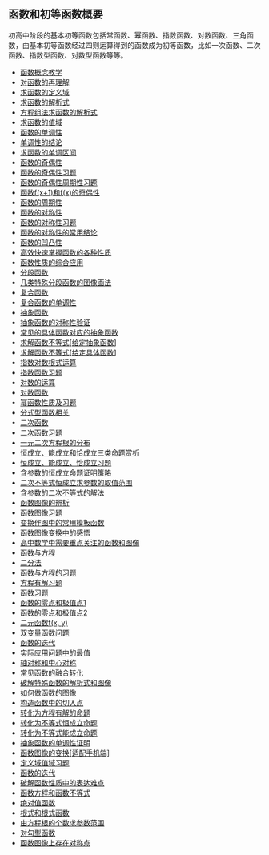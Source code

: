 ## 函数和初等函数概要

 初高中阶段的基本初等函数包括常函数、幂函数、指数函数、对数函数、三角函数，由基本初等函数经过四则运算得到的函数成为初等函数，比如一次函数、二次函数、指数型函数、对数型函数等等。

* <a   href=" https://www.cnblogs.com/wanghai0666/p/9714078.html  "  target="_blank" >函数概念教学</a>
* <a   href="https://www.cnblogs.com/wanghai0666/p/11627054.html"  target="_blank">对函数的再理解</a>
* <a   href=" https://www.cnblogs.com/wanghai0666/p/9350432.html  "  target="_blank" >求函数的定义域</a>
* <a   href=" http://www.cnblogs.com/wanghai0666/p/6905157.html  "  target="_blank" >求函数的解析式</a>
* <a   href="https://www.cnblogs.com/wanghai0666/p/12631271.html"  target="_blank">方程组法求函数的解析式</a> 
* <a   href=" https://www.cnblogs.com/wanghai0666/p/9350622.html  "  target="_blank" >求函数的值域</a>
* <a   href="http://www.cnblogs.com/wanghai0666/p/7674301.html   "  target="_blank" >函数的单调性</a>
* <a     href=" https://www.cnblogs.com/wanghai0666/p/9739775.html  "  target="_blank" >单调性的结论</a>
* <a     href=" https://www.cnblogs.com/wanghai0666/p/9744987.html  "  target="_blank" >求函数的单调区间 </a>
* <a     href="https://www.cnblogs.com/wanghai0666/p/7674315.html   "  target="_blank" >函数的奇偶性</a>
* <a     href=" https://www.cnblogs.com/wanghai0666/p/6939798.html  "  target="_blank" >函数的奇偶性习题</a>
* <a     href=" https://www.cnblogs.com/wanghai0666/p/7631819.html  "  target="_blank" >函数的奇偶性周期性习题</a>
* <a     href=" https://www.cnblogs.com/wanghai0666/p/7631919.html  "  target="_blank" >函数f(x+1)和f(x)的奇偶性</a>
* <a     href="  https://www.cnblogs.com/wanghai0666/p/7674322.html  "  target="_blank" >函数的周期性</a>
* <a     href=" https://www.cnblogs.com/wanghai0666/p/9744631.html  "  target="_blank" >函数的对称性</a>
* <a     href="  https://www.cnblogs.com/wanghai0666/p/7895409.html "  target="_blank" >函数的对称性习题</a>
* <a     href=" https://www.cnblogs.com/wanghai0666/p/6414981.html  "  target="_blank" >函数的对称性的常用结论  </a>
* <a     href=" https://www.cnblogs.com/wanghai0666/p/7745266.html  "  target="_blank" >函数的凹凸性</a>
* <a     href="https://www.cnblogs.com/wanghai0666/p/7098864.html   "  target="_blank" >高效快速掌握函数的各种性质</a>
* <a     href=" https://www.cnblogs.com/wanghai0666/p/9758252.html  "  target="_blank" >函数性质的综合应用  </a>
* <a     href=" https://www.cnblogs.com/wanghai0666/p/6938404.html  "  target="_blank" >分段函数</a>
* <a     href="https://www.cnblogs.com/wanghai0666/p/9429180.html "  target="_blank" >几类特殊分段函数的图像画法</a>
* <a     href="  https://www.cnblogs.com/wanghai0666/p/9742897.html   "  target="_blank" >复合函数</a>
* <a     href="https://www.cnblogs.com/wanghai0666/p/12843163.html"  target="_blank">复合函数的单调性</a> 
* <a     href=" https://www.cnblogs.com/wanghai0666/p/6941722.html    "  target="_blank" >抽象函数</a>
* <a     href=" https://www.cnblogs.com/wanghai0666/p/6691247.html  "  target="_blank" >抽象函数的对称性验证</a>
* <a     href="https://www.cnblogs.com/wanghai0666/p/7627156.html "  target="_blank" >常见的具体函数对应的抽象函数</a>
* <a     href="https://www.cnblogs.com/wanghai0666/p/11666800.html "  target="_blank" >求解函数不等式[给定抽象函数] </a>
*  <a    href="https://www.cnblogs.com/wanghai0666/p/11663781.html"  target="_blank">求解函数不等式[给定具体函数]</a>
* <a     href=" https://www.cnblogs.com/wanghai0666/p/7697841.html  "  target="_blank" >指数对数根式运算</a>
* <a     href="https://www.cnblogs.com/wanghai0666/p/7687121.html   "  target="_blank" >指数函数习题</a>
* <a     href=" https://www.cnblogs.com/wanghai0666/p/10014816.html  "  target="_blank" >对数的运算  </a>
* <a     href=" https://www.cnblogs.com/wanghai0666/p/9809338.html  "  target="_blank" >对数函数</a>
* <a     href="https://www.cnblogs.com/wanghai0666/p/7745152.html   "  target="_blank" >幂函数性质及习题 </a>
* <a     href=" https://www.cnblogs.com/wanghai0666/p/9890188.html  "  target="_blank" >分式型函数相关 </a>
* <a     href="http://www.cnblogs.com/wanghai0666/p/7272367.html   "  target="_blank" >二次函数  </a>
* <a     href=" http://www.cnblogs.com/wanghai0666/p/6938323.html  "  target="_blank" >二次函数习题 </a>         
*  <a    href=" https://www.cnblogs.com/wanghai0666/p/9313490.html   "  target="_blank" >一元二次方程根的分布  </a>
*  <a    href=" https://www.cnblogs.com/wanghai0666/p/9428947.html  "  target="_blank" >恒成立、能成立和恰成立三类命题赏析  </a>
*  <a    href="https://www.cnblogs.com/wanghai0666/p/6929936.html   "  target="_blank" >恒成立、能成立、恰成立习题 </a>
*  <a  href="https://www.cnblogs.com/wanghai0666/p/12392108.html"  target="_blank">含参数的恒成立命题证明策略</a> 
*  <a   href=" https://www.cnblogs.com/wanghai0666/p/9574575.html  "  target="_blank" >二次不等式恒成立求参数的取值范围  </a>
*  <a  href=" https://www.cnblogs.com/wanghai0666/p/7406132.html  "  target="_blank" >含参数的二次不等式的解法  </a>
*  <a  href=" https://www.cnblogs.com/wanghai0666/p/10818120.html  "  target="_blank">函数图像的辨析</a>
*  <a     href="https://www.cnblogs.com/wanghai0666/p/9895043.html   "  target="_blank" >函数图像习题  </a>
*  <a     href=" https://www.cnblogs.com/wanghai0666/p/6867016.html  "  target="_blank" >变换作图中的常用模板函数  </a>
*  <a     href=" https://www.cnblogs.com/wanghai0666/p/5872534.html  "  target="_blank" >函数图像变换中的感悟  </a>
*  <a     href=" https://www.cnblogs.com/wanghai0666/p/9876854.html   "  target="_blank" >高中数学中需要重点关注的函数和图像</a>
*  <a     href=" https://www.cnblogs.com/wanghai0666/p/9897631.html  "  target="_blank" >函数与方程  </a>
*  <a     href=" https://www.cnblogs.com/wanghai0666/p/7826422.html  "  target="_blank" >二分法</a>
*  <a     href=" https://www.cnblogs.com/wanghai0666/p/7886816.html  "  target="_blank" >函数与方程的习题</a>
*  <a     href=" https://www.cnblogs.com/wanghai0666/p/7921180.html  "  target="_blank" >方程有解习题  </a>
*  <a     href=" https://www.cnblogs.com/wanghai0666/p/6823556.html  "  target="_blank" >函数习题 </a>
*  <a  href="https://www.cnblogs.com/wanghai0666/p/9416703.html   "  target="_blank" >函数的零点和极值点1</a>
*  <a   href="https://www.cnblogs.com/wanghai0666/p/11172128.html "  target="_blank" >函数的零点和极值点2</a>
*  <a  href=" https://www.cnblogs.com/wanghai0666/p/10817567.html  "  target="_blank">二元函数f(x, y)</a>
*  <a  href="https://www.cnblogs.com/wanghai0666/p/10802528.html "  target="_blank">双变量函数问题</a>
*  <a  href="https://www.cnblogs.com/wanghai0666/p/10784510.html "  target="_blank">函数的迭代</a>
*  <a  href="https://www.cnblogs.com/wanghai0666/p/11000104.html "  target="_blank" >实际应用问题中的最值</a>
*  <a  href="https://www.cnblogs.com/wanghai0666/p/11778741.html"  target="_blank">轴对称和中心对称</a>
*  <a  href="https://www.cnblogs.com/wanghai0666/p/11967059.html"  target="_blank">常见函数的融合转化</a>
*  <a  href="https://www.cnblogs.com/wanghai0666/p/11812911.html"  target="_blank">破解特殊函数的解析式和图像</a>
*  <a  href="https://www.cnblogs.com/wanghai0666/p/11745252.html"  target="_blank">如何做函数的图像</a>
*  <a  href="https://www.cnblogs.com/wanghai0666/p/11865664.html"  target="_blank">构造函数中的切入点</a>
*  <a  href="https://www.cnblogs.com/wanghai0666/p/11798750.html"  target="_blank">转化为方程有解的命题</a>
*  <a  href="https://www.cnblogs.com/wanghai0666/p/11803091.html"  target="_blank">转化为不等式恒成立命题</a>
*  <a  href="https://www.cnblogs.com/wanghai0666/p/11803104.html"  target="_blank">转化为不等式能成立命题</a>
*  <a href="https://www.cnblogs.com/wanghai0666/p/11679971.html"  target="_blank">抽象函数的单调性证明</a>
*  <a href="https://www.cnblogs.com/wanghai0666/p/11702805.html"  target="_blank">函数图像的变换\[适配手机端\]</a>
*  <a href="https://www.cnblogs.com/wanghai0666/p/11620210.html"  target="_blank">定义域值域习题</a>
*  <a href="https://www.cnblogs.com/wanghai0666/p/10784510.html"  target="_blank">函数的迭代</a>
*  <a href="https://www.cnblogs.com/wanghai0666/p/11622070.html"  target="_blank">破解函数性质中的表达难点</a>
*  <a href="https://www.cnblogs.com/wanghai0666/p/11635737.html"  target="_blank">函数方程和函数不等式</a>
*  <a href="https://www.cnblogs.com/wanghai0666/p/11546676.html "  target="_blank">绝对值函数</a>
*  <a href="https://www.cnblogs.com/wanghai0666/p/11531909.html "  target="_blank">根式和根式函数 </a> 
*  <a  href="https://www.cnblogs.com/wanghai0666/p/12513893.html"  target="_blank">由方程根的个数求参数范围</a> 
*  <a  href="https://www.cnblogs.com/wanghai0666/p/12544568.html"  target="_blank">对勾型函数</a> 
*  <a  href="https://www.cnblogs.com/wanghai0666/p/13186969.html"  target="_blank">函数图像上存在对称点</a> 
